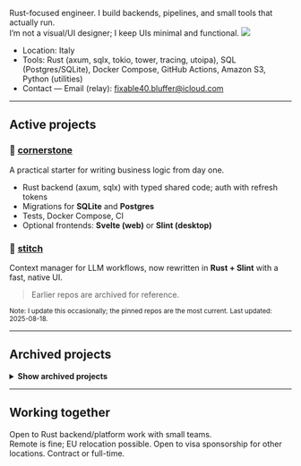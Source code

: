 Rust-focused engineer. I build backends, pipelines, and small tools that actually run.  
I’m not a visual/UI designer; I keep UIs minimal and functional. ![](https://hit.yhype.me/github/profile?user_id=60039721)

- Location: Italy
- Tools: Rust (axum, sqlx, tokio, tower, tracing, utoipa), SQL (Postgres/SQLite), Docker Compose, GitHub Actions, Amazon S3, Python (utilities)
- Contact — Email (relay): [fixable40.bluffer@icloud.com](mailto:fixable40.bluffer@icloud.com)

---

## Active projects

### 🧱 [cornerstone](https://github.com/gramistella/cornerstone)
A practical starter for writing business logic from day one.
- Rust backend (axum, sqlx) with typed shared code; auth with refresh tokens
- Migrations for **SQLite** and **Postgres**
- Tests, Docker Compose, CI
- Optional frontends: **Svelte (web)** or **Slint (desktop)**

### 🧵 [stitch](https://github.com/gramistella/stitch)
Context manager for LLM workflows, now rewritten in **Rust + Slint** with a fast, native UI.

> Earlier repos are archived for reference.

<sub>Note: I update this occasionally; the pinned repos are the most current. Last updated: 2025-08-18.</sub>

---

## Archived projects

<details>
  <summary><strong>Show archived projects</strong></summary>

### 📸 [instagram-scraper-rs](https://github.com/gramistella/instagram-scraper-rs)
Adopted and modified an existing crate to support `repost_rusty`.
- Session management and request workflow
- Pagination and data extraction
- Error handling across API changes

### 🔁 [repost_rusty](https://github.com/gramistella/repost_rusty)
Rust-based reposting pipeline for Instagram Reels, coordinated via Discord.
- Scraping and media retrieval
- Database + Amazon S3
- Video handling and posting flow
- Scheduling and basic rate limiting
- Perceptual hashing to detect and avoid duplicate reels

### 🤖 [copbot_rs](https://github.com/gramistella/copbot_rs)
Rust rewrite of the `copbot_java` bot to learn Rust.
- Request/response handling
- Benchmarking and performance testing
- Early GUI experiments

### 🎓 [yes-u-public](https://github.com/gramistella/yes-u-public)
Erasmus project built with Flask.
- Models, forms, routes, templated pages, simple admin
- Built to be a straightforward working web app

### 🧪 [copbot_java](https://github.com/gramistella/copbot_java)
First large project.
- Multithreading and HTTP automation
- MySQL persistence
- Simple Swing control panel

</details>

---

## Working together
Open to Rust backend/platform work with small teams.  
Remote is fine; EU relocation possible. Open to visa sponsorship for other locations. Contract or full-time.

